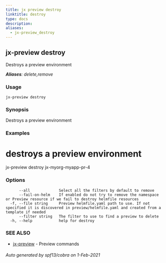 ```yaml
---
title: jx preview destroy
linktitle: destroy
type: docs
description: 
aliases:
  - jx-preview_destroy
---
```


## jx-preview destroy

Destroys a preview environment

***Aliases**: delete,remove*

### Usage

```
jx-preview destroy
```

### Synopsis

Destroys a preview environment

### Examples

  # destroys a preview environment
  jx-preview destroy jx-myorg-myapp-pr-4

### Options

```
      --all             Select all the filters by default to remove
      --fail-on-helm    If enabled do not try to remove the namespace or Preview resource if we fail to destroy helmfile resources
  -f, --file string     Preview helmfile.yaml path to use. If not specified it is discovered in preview/helmfile.yaml and created from a template if needed
      --filter string   The filter to use to find a preview to delete
  -h, --help            help for destroy
```

### SEE ALSO

* [jx-preview](..)	 - Preview commands

###### Auto generated by spf13/cobra on 1-Feb-2021
